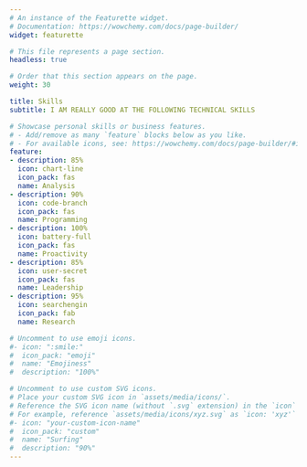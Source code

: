 ```yaml
---
# An instance of the Featurette widget.
# Documentation: https://wowchemy.com/docs/page-builder/
widget: featurette

# This file represents a page section.
headless: true

# Order that this section appears on the page.
weight: 30

title: Skills
subtitle: I AM REALLY GOOD AT THE FOLLOWING TECHNICAL SKILLS

# Showcase personal skills or business features.
# - Add/remove as many `feature` blocks below as you like.
# - For available icons, see: https://wowchemy.com/docs/page-builder/#icons
feature:
- description: 85%
  icon: chart-line
  icon_pack: fas
  name: Analysis
- description: 90%
  icon: code-branch
  icon_pack: fas
  name: Programming
- description: 100%
  icon: battery-full
  icon_pack: fas
  name: Proactivity
- description: 85%
  icon: user-secret
  icon_pack: fas
  name: Leadership
- description: 95%
  icon: searchengin
  icon_pack: fab
  name: Research

# Uncomment to use emoji icons.
#- icon: ":smile:"
#  icon_pack: "emoji"
#  name: "Emojiness"
#  description: "100%"  

# Uncomment to use custom SVG icons.
# Place your custom SVG icon in `assets/media/icons/`.
# Reference the SVG icon name (without `.svg` extension) in the `icon` field.
# For example, reference `assets/media/icons/xyz.svg` as `icon: 'xyz'`
#- icon: "your-custom-icon-name"
#  icon_pack: "custom"
#  name: "Surfing"
#  description: "90%"
---
```

